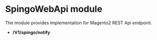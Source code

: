 # SpingoWebApi module

The module provides implementation for Magento2 REST Api endpoint.

* **/V1/spingo/notify**
